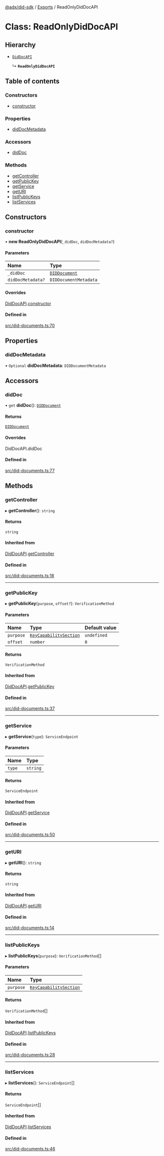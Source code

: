 [@adx/did-sdk](../README.md) / [Exports](../modules.md) / ReadOnlyDidDocAPI

# Class: ReadOnlyDidDocAPI

## Hierarchy

- [`DidDocAPI`](DidDocAPI.md)

  ↳ **`ReadOnlyDidDocAPI`**

## Table of contents

### Constructors

- [constructor](ReadOnlyDidDocAPI.md#constructor)

### Properties

- [didDocMetadata](ReadOnlyDidDocAPI.md#diddocmetadata)

### Accessors

- [didDoc](ReadOnlyDidDocAPI.md#diddoc)

### Methods

- [getController](ReadOnlyDidDocAPI.md#getcontroller)
- [getPublicKey](ReadOnlyDidDocAPI.md#getpublickey)
- [getService](ReadOnlyDidDocAPI.md#getservice)
- [getURI](ReadOnlyDidDocAPI.md#geturi)
- [listPublicKeys](ReadOnlyDidDocAPI.md#listpublickeys)
- [listServices](ReadOnlyDidDocAPI.md#listservices)

## Constructors

### constructor

• **new ReadOnlyDidDocAPI**(`_didDoc`, `didDocMetadata?`)

#### Parameters

| Name | Type |
| :------ | :------ |
| `_didDoc` | [`DIDDocument`](../modules.md#diddocument) |
| `didDocMetadata?` | `DIDDocumentMetadata` |

#### Overrides

[DidDocAPI](DidDocAPI.md).[constructor](DidDocAPI.md#constructor)

#### Defined in

[src/did-documents.ts:70](https://github.com/bluesky-social/bluesky-prototype/blob/05593da/did-sdk/src/did-documents.ts#L70)

## Properties

### didDocMetadata

• `Optional` **didDocMetadata**: `DIDDocumentMetadata`

## Accessors

### didDoc

• `get` **didDoc**(): [`DIDDocument`](../modules.md#diddocument)

#### Returns

[`DIDDocument`](../modules.md#diddocument)

#### Overrides

DidDocAPI.didDoc

#### Defined in

[src/did-documents.ts:77](https://github.com/bluesky-social/bluesky-prototype/blob/05593da/did-sdk/src/did-documents.ts#L77)

## Methods

### getController

▸ **getController**(): `string`

#### Returns

`string`

#### Inherited from

[DidDocAPI](DidDocAPI.md).[getController](DidDocAPI.md#getcontroller)

#### Defined in

[src/did-documents.ts:18](https://github.com/bluesky-social/bluesky-prototype/blob/05593da/did-sdk/src/did-documents.ts#L18)

___

### getPublicKey

▸ **getPublicKey**(`purpose`, `offset?`): `VerificationMethod`

#### Parameters

| Name | Type | Default value |
| :------ | :------ | :------ |
| `purpose` | [`KeyCapabilitySection`](../modules.md#keycapabilitysection) | `undefined` |
| `offset` | `number` | `0` |

#### Returns

`VerificationMethod`

#### Inherited from

[DidDocAPI](DidDocAPI.md).[getPublicKey](DidDocAPI.md#getpublickey)

#### Defined in

[src/did-documents.ts:37](https://github.com/bluesky-social/bluesky-prototype/blob/05593da/did-sdk/src/did-documents.ts#L37)

___

### getService

▸ **getService**(`type`): `ServiceEndpoint`

#### Parameters

| Name | Type |
| :------ | :------ |
| `type` | `string` |

#### Returns

`ServiceEndpoint`

#### Inherited from

[DidDocAPI](DidDocAPI.md).[getService](DidDocAPI.md#getservice)

#### Defined in

[src/did-documents.ts:50](https://github.com/bluesky-social/bluesky-prototype/blob/05593da/did-sdk/src/did-documents.ts#L50)

___

### getURI

▸ **getURI**(): `string`

#### Returns

`string`

#### Inherited from

[DidDocAPI](DidDocAPI.md).[getURI](DidDocAPI.md#geturi)

#### Defined in

[src/did-documents.ts:14](https://github.com/bluesky-social/bluesky-prototype/blob/05593da/did-sdk/src/did-documents.ts#L14)

___

### listPublicKeys

▸ **listPublicKeys**(`purpose`): `VerificationMethod`[]

#### Parameters

| Name | Type |
| :------ | :------ |
| `purpose` | [`KeyCapabilitySection`](../modules.md#keycapabilitysection) |

#### Returns

`VerificationMethod`[]

#### Inherited from

[DidDocAPI](DidDocAPI.md).[listPublicKeys](DidDocAPI.md#listpublickeys)

#### Defined in

[src/did-documents.ts:28](https://github.com/bluesky-social/bluesky-prototype/blob/05593da/did-sdk/src/did-documents.ts#L28)

___

### listServices

▸ **listServices**(): `ServiceEndpoint`[]

#### Returns

`ServiceEndpoint`[]

#### Inherited from

[DidDocAPI](DidDocAPI.md).[listServices](DidDocAPI.md#listservices)

#### Defined in

[src/did-documents.ts:46](https://github.com/bluesky-social/bluesky-prototype/blob/05593da/did-sdk/src/did-documents.ts#L46)

